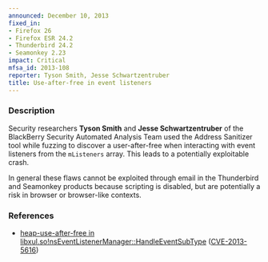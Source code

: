 ```yaml
---
announced: December 10, 2013
fixed_in:
- Firefox 26
- Firefox ESR 24.2
- Thunderbird 24.2
- Seamonkey 2.23
impact: Critical
mfsa_id: 2013-108
reporter: Tyson Smith, Jesse Schwartzentruber
title: Use-after-free in event listeners
---
```


<h3>Description</h3>

<p>Security researchers <strong>Tyson Smith</strong> and <strong>Jesse
Schwartzentruber</strong> of the BlackBerry Security Automated Analysis Team
used the Address Sanitizer tool while fuzzing to discover a user-after-free when
interacting with event listeners from the <code>mListeners</code> array. This
leads to a potentially exploitable crash.
</p>

<p class="note">In general these flaws cannot be exploited through email in the
Thunderbird and Seamonkey products because scripting is disabled, but are
potentially a risk in browser or browser-like contexts.</p>

<h3>References</h3>

<ul>
  <li><a href="https://bugzilla.mozilla.org/show_bug.cgi?id=938341">
       heap-use-after-free in
libxul.so!nsEventListenerManager::HandleEventSubType</a> (<a href="http://cve.mitre.org/cgi-bin/cvename.cgi?name=CVE-2013-5616" class="ex-ref">CVE-2013-5616</a>)</li>
</ul>



